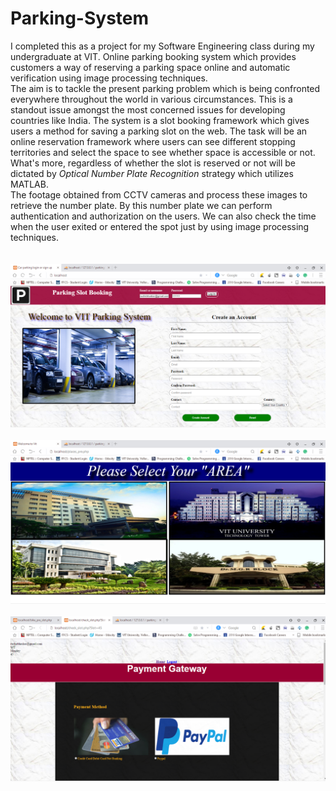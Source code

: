 # Parking-System
I completed this as a project for my Software Engineering class during my undergraduate at VIT.
Online parking booking system which provides customers a way of reserving a parking space online and automatic verification using image processing techniques.<br>
The aim is to tackle the present parking problem which is being confronted everywhere throughout the world in various circumstances. This is a standout issue amongst the most concerned issues for developing countries like India.
The system is a slot booking framework which gives users a method for saving a parking slot on the web. The task will be an online reservation framework where users can see different stopping territories and select the space to see whether space is accessible or not. What's more, regardless of whether the slot is reserved or not will be dictated by <i>Optical Number Plate Recognition</i> strategy which utilizes MATLAB.<br>
The footage obtained from CCTV cameras and process these images to retrieve the number plate. By this number plate we can perform authentication and authorization on the users. We can also check the time when the user exited or entered the spot just by using image processing techniques.<br><br><br>
<img src="Website/screenshots/1.PNG"><br><br>
<img src="Website/screenshots/3.PNG"><br><br>
<img src="Website/screenshots/6.PNG">
